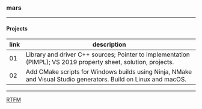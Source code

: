 ### mars

<hr>

#### Projects

|link|description|
|-|-|
|01|Library and driver C++ sources; Pointer to implementation (PIMPL); VS 2019 property sheet, solution, projects.|
|02|Add CMake scripts for Windows builds using Ninja, NMake and Visual Studio generators. Build on Linux and macOS.|

<hr>

[RTFM](MANUAL.md)
